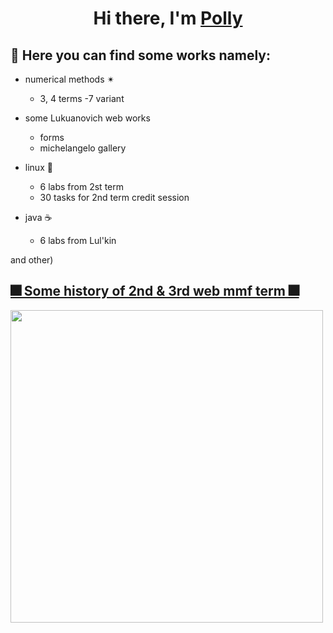 <h1 align="center">Hi there, I'm <a href="https://vk.com/weptashka" target="_blank">Polly</a> 
   

## 🌌 Here you can find some works namely:

- numerical methods ✴ 
   - 3, 4 terms -7 variant
   
- some Lukuanovich web works
   - forms
   - michelangelo gallery
   
- linux 🐧
   - 6 labs from 2st term
   - 30 tasks for 2nd term credit session
   
- java ☕
   - 6 labs from Lul'kin

and other)




## [🎆 Some history of 2nd & 3rd web mmf term 🎆](https://vk.com/polistrausy)


<img src="https://sun9-47.userapi.com/impg/PURN2YNPfoycdU9j3txxSPJhxjgNUtezib88Bw/YpzBSziHQg4.jpg?size=1600x900&quality=96&sign=868849c3a0e4ed3af81319fbfcc77dd1&type=album" width="500">
